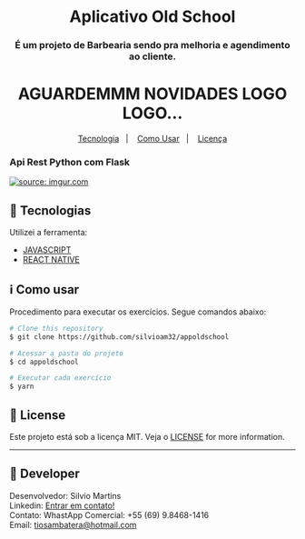 <h1 align="center">
    Aplicativo Old School
</h1>

<h3 align="center">
  É um projeto de Barbearia sendo pra melhoria e agendimento ao cliente.
</h3>

<h1 align="center">
      AGUARDEMMM NOVIDADES LOGO LOGO...
</h1>

<p align="center">
  <a href="#rocket-tecnologias">Tecnologia</a>&nbsp;&nbsp;&nbsp;|&nbsp;&nbsp;&nbsp;
  <a href="#information_source-como-usar">Como Usar</a>&nbsp;&nbsp;&nbsp;|&nbsp;&nbsp;&nbsp;
  <a href="#memo-license">Licença</a>
</p>

<h3 align="left">
  Api Rest Python com Flask
</h3>
<a href="https://imgur.com/8ttXwKe"><img src="https://i.imgur.com/8ttXwKe.png" title="source: imgur.com" /></a>

## :rocket: Tecnologias

Utilizei a ferramenta:

-  [JAVASCRIPT](https://developer.mozilla.org/pt-BR/docs/Web/JavaScript/)
-  [REACT NATIVE](https://reactnative.dev/)

## :information_source: Como usar

Procedimento para executar os exercícios. Segue comandos abaixo:

```bash
# Clone this repository
$ git clone https://github.com/silvioam32/appoldschool

# Acessar a pasta do projeto
$ cd appoldschool

# Executar cada exercício
$ yarn
```

## :memo: License
Este projeto está sob a licença MIT. Veja o [LICENSE](https://github.com/silvioam32/appoldschool/blob/master/LICENSE) for more information.

---

## :rocket: Developer

Desenvolvedor: Silvio Martins<br>
Linkedin: [Entrar em contato!](https://www.linkedin.com/in/silvio-martins-511956230/)<br>
Contato: WhastApp Comercial: +55 (69) 9.8468-1416 <br>
Email: tiosambatera@hotmail.com <br>
